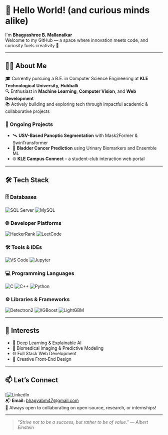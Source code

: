 # 👋 Hello World! (and curious minds alike)

I'm **Bhagyashree B. Mallanaikar**  
Welcome to my GitHub — a space where innovation meets code, and curiosity fuels creativity 🚀

---

## 🧑‍💻 About Me

🎓 Currently pursuing a B.E. in Computer Science Engineering at **KLE Technological University, Hubballi**  
🔍 Enthusiast in **Machine Learning**, **Computer Vision**, and **Web Development**  
📚 Actively building and exploring tech through impactful academic & collaborative projects

### 🚧 Ongoing Projects
- 🛰️ **USV-Based Panoptic Segmentation** with Mask2Former & SwinTransformer  
- 🧪 **Bladder Cancer Prediction** using Urinary Biomarkers and Ensemble ML  
- 🌐 **KLE Campus Connect** – a student-club interaction web portal

---

## 🛠️ Tech Stack

### 🗄️ Databases  
![SQL Server](https://img.shields.io/badge/SQL_Server-CC2927?style=for-the-badge&logo=microsoftsqlserver&logoColor=white)
![MySQL](https://img.shields.io/badge/MySQL-00758F?style=for-the-badge&logo=mysql&logoColor=white)

### 🌐 Developer Platforms  
![HackerRank](https://img.shields.io/badge/HackerRank-2EC866?style=for-the-badge&logo=HackerRank)
![LeetCode](https://img.shields.io/badge/LeetCode-FFA116?style=for-the-badge&logo=LeetCode)

### 🛠️ Tools & IDEs  
![VS Code](https://img.shields.io/badge/VS_Code-007ACC?style=for-the-badge&logo=visual-studio-code)
![Jupyter](https://img.shields.io/badge/Jupyter-F37626?style=for-the-badge&logo=Jupyter)

### 💻 Programming Languages  
![C](https://img.shields.io/badge/C-00599C?style=for-the-badge&logo=c)
![C++](https://img.shields.io/badge/C++-00599C?style=for-the-badge&logo=c%2B%2B)
![Python](https://img.shields.io/badge/Python-3776AB?style=for-the-badge&logo=python)

### ⚙️ Libraries & Frameworks  
![Detectron2](https://img.shields.io/badge/Detectron2-2C2C2C?style=for-the-badge)
![XGBoost](https://img.shields.io/badge/XGBoost-FE5000?style=for-the-badge)
![LightGBM](https://img.shields.io/badge/LightGBM-00C853?style=for-the-badge)

---

## 🧠 Interests

- 🤖 Deep Learning & Explainable AI  
- 🧬 Biomedical Imaging & Predictive Modeling  
- 🌐 Full Stack Web Development  
- 🎨 Creative Front-End Design  

---

## 📫 Let’s Connect

[![LinkedIn](https://www.linkedin.com/in/bhagyashree-mallanaikar-a0b757319/)  
📬 **Email:** bhagyabm47@gmail.com  
📌 Always open to collaborating on open-source, research, or internships!

---

> *"Strive not to be a success, but rather to be of value." — Albert Einstein*
